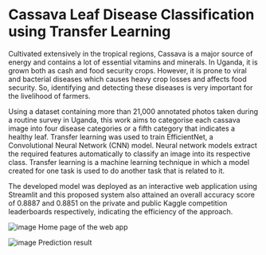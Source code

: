 # Cassava Leaf Disease Classification using Transfer Learning

Cultivated extensively in the tropical regions, Cassava is a major source of energy and contains a lot of essential vitamins and minerals. In Uganda, it is grown both as cash and food security crops. However, it is prone to viral and bacterial diseases which causes heavy crop losses and affects food security. So, identifying and detecting these diseases is very important for the livelihood of farmers. 

Using a dataset containing more than 21,000 annotated photos taken during a routine survey in Uganda, this work aims to categorise each cassava image into four disease categories or a fifth category that indicates a healthy leaf. Transfer learning was used to train EfficientNet, a Convolutional Neural Network (CNN) model. Neural network models extract the required features automatically to classify an image into its respective class. Transfer learning is a machine learning technique in which a model created for one task is used to do another task that is related to it. 

The developed model was deployed as an interactive web application using Streamlit and this proposed system also attained an overall accuracy score of 0.8887 and 0.8851 on the private and public Kaggle competition leaderboards respectively, indicating the efficiency of the approach.

![image](https://github.com/user-attachments/assets/7c2c6918-e343-41be-82ac-297c94bf07fd)
Home page of the web app

![image](https://github.com/user-attachments/assets/76f6d2cc-6b2c-497e-b70f-a300dfd81b68)
Prediction result
